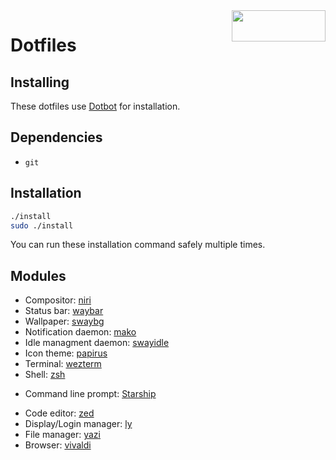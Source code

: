<img width=150 height=50 align=right src="https://archlinux.org/static/logos/archlinux-logo-dark-90dpi.ebdee92a15b3.png">

# Dotfiles

## Installing

These dotfiles use [Dotbot](https://github.com/anishathalye/dotbot) for installation.

## Dependencies

- `git`

## Installation

```bash
./install
sudo ./install
```

You can run these installation command safely multiple times.

## Modules

- Compositor: [niri](https://github.com/YaLTeR/niri)
- Status bar: [waybar](https://github.com/Alexays/Waybar)
- Wallpaper: [swaybg](https://github.com/swaywm/swaybg)
- Notification daemon: [mako](https://github.com/emersion/mako)
- Idle managment daemon: [swayidle](https://github.com/swaywm/swayidle)
- Icon theme: [papirus](https://github.com/PapirusDevelopmentTeam/papirus-icon-theme)
- Terminal: [wezterm](https://wezterm.org)
- Shell: [zsh](https://www.zsh.org/)
<!-- - Shell: [nushell](https://www.nushell.sh) -->
- Command line prompt: [Starship](https://starship.rs)
<!-- - Code editor: [neovim](https://neovim.io/) -->
- Code editor: [zed](https://zed.dev)
- Display/Login manager: [ly](https://codeberg.org/AnErrupTion/ly)
- File manager: [yazi](https://yazi-rs.github.io)
- Browser: [vivaldi](https://vivaldi.com)
